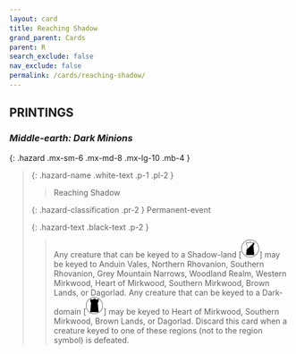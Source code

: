 ```yaml
---
layout: card
title: Reaching Shadow
grand_parent: Cards
parent: R
search_exclude: false
nav_exclude: false
permalink: /cards/reaching-shadow/
---
```


## PRINTINGS


### _Middle-earth: Dark Minions_

{: .hazard .mx-sm-6 .mx-md-8 .mx-lg-10 .mb-4 }
> {: .hazard-name .white-text .p-1 .pl-2 }
> > <div class="hazard-mp"></div>
> > <div class="card-name">Reaching Shadow</div>
>
> {: .hazard-classification .pr-2 }
> Permanent-event
>
> {: .hazard-text .black-text .p-2 }
> > Any creature that can be keyed to a Shadow-land <nobr>[<img src="/assets/images/shadow-land.svg">]</nobr> may be keyed to Anduin Vales, Northern Rhovanion, Southern Rhovanion, Grey Mountain Narrows, Woodland Realm, Western Mirkwood, Heart of Mirkwood, Southern Mirkwood, Brown Lands, or Dagorlad. Any creature that can be keyed to a Dark-domain <nobr>[<img src="/assets/images/dark-domain.svg">]</nobr> may be keyed to Heart of Mirkwood, Southern Mirkwood, Brown Lands, or Dagorlad. Discard this card when a creature keyed to one of these regions (not to the region symbol) is defeated.  
>
